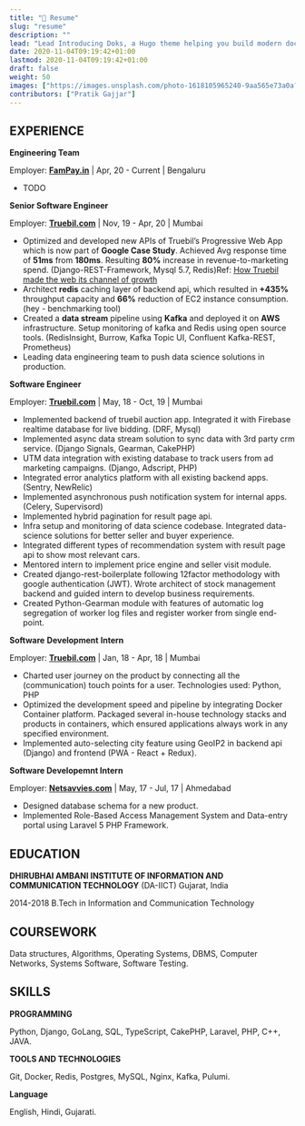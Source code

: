 ```yaml
---
title: "📝 Resume"
slug: "resume"
description: ""
lead: "Lead Introducing Doks, a Hugo theme helping you build modern documentation websites that are secure, fast, and SEO-ready — by default."
date: 2020-11-04T09:19:42+01:00
lastmod: 2020-11-04T09:19:42+01:00
draft: false
weight: 50
images: ["https://images.unsplash.com/photo-1618105965240-9aa565e73a0a?crop=entropy&cs=tinysrgb&fit=max&fm=jpg&ixid=MnwxMTc3M3wwfDF8YWxsfDd8fHx8fHwyfHwxNjE4MTYyNjIy&ixlib=rb-1.2.1&q=80&w=2000"]
contributors: ["Pratik Gajjar"]
---
```




## EXPERIENCE

**Engineering Team**

Employer: **[FamPay.in](https://fampay.in)** | Apr, 20 - Current | Bengaluru

* TODO


**Senior Software Engineer**

Employer: **[Truebil.com](https://truebil.com)** | Nov, 19 - Apr, 20 | Mumbai

* Optimized and developed new APIs of Truebil’s Progressive Web App which is now part of **Google Case Study**. Achieved Avg response time of **51ms** from **180ms**.  Resulting **80%** increase in revenue-to-marketing spend. (Django-REST-Framework, Mysql 5.7, Redis)Ref: [How Truebil made the web its channel of growth](https://web.dev/truebil-lite/)
* Architect **redis** caching layer of backend api, which resulted in **+435%** throughput capacity and **66%** reduction of EC2 instance consumption. (hey - benchmarking tool)
* Created a **data stream** pipeline using **Kafka** and deployed it on **AWS** infrastructure. Setup monitoring of kafka and Redis using open source tools. (RedisInsight, Burrow, Kafka Topic UI, Confluent Kafka-REST, Prometheus)
* Leading data engineering team to push data science solutions in production.

**Software Engineer**

Employer: **[Truebil.com](Truebil.com)** | May, 18 - Oct, 19 | Mumbai

* Implemented backend of truebil auction app. Integrated it with Firebase realtime database for live bidding. (DRF, Mysql)
* Implemented async data stream solution to sync data with 3rd party crm service. (Django Signals, Gearman, CakePHP)
* UTM data integration with existing database to track users from ad marketing campaigns. (Django, Adscript, PHP)
* Integrated error analytics platform with all existing backend apps. (Sentry, NewRelic)
* Implemented asynchronous push notification system for internal apps. (Celery, Supervisord)
* Implemented hybrid pagination for result page api.
* Infra setup and monitoring of data science codebase. Integrated data-science solutions for better seller and buyer experience.
* Integrated different types of recommendation system with result page api to show most relevant cars.
* Mentored intern to implement price engine and seller visit module.
* Created django-rest-boilerplate following 12factor methodology with google authentication (JWT).  Wrote architect of stock management backend and guided intern to develop business requirements.
* Created Python-Gearman module with features of automatic log segregation of worker log files and register worker from single end-point.

**Software**  **Development**  **Intern**

Employer: **[Truebil.com](Truebil.com)** | Jan, 18 - Apr, 18 | Mumbai

* Charted user journey on the product by connecting all the (communication) touch points for a user. Technologies used: Python, PHP
* Optimized the development speed and pipeline by integrating Docker Container platform. Packaged several in-house technology stacks and products in containers, which ensured applications always work in any specified environment.
* Implemented auto-selecting city feature using GeoIP2 in backend api (Django) and frontend (PWA - React + Redux).

**Software Developemnt Intern**

Employer: **[Netsavvies.com](https://netsavvies.com)** | May, 17 - Jul, 17 | Ahmedabad

* Designed database schema for a new product.
* Implemented Role-Based Access Management System and Data-entry portal using Laravel 5 PHP Framework.

## EDUCATION

**DHIRUBHAI AMBANI INSTITUTE OF INFORMATION AND COMMUNICATION TECHNOLOGY​**  (DA-IICT) Gujarat, India

2014-2018 B.Tech in Information and Communication Technology

## COURSEWORK

Data structures, Algorithms, Operating Systems, DBMS, Computer Networks, Systems Software, Software Testing.

## SKILLS

**PROGRAMMING** 

Python, Django, GoLang, SQL, TypeScript, CakePHP, Laravel, PHP, C++, JAVA.

**TOOLS AND TECHNOLOGIES** 

Git, Docker, Redis, Postgres, MySQL, Nginx, Kafka, Pulumi.

**Language**

English, Hindi, Gujarati.

